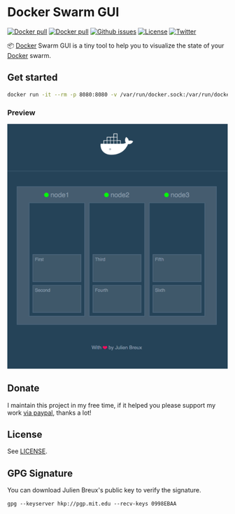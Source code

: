 # Docker Swarm GUI

[![Docker pull](https://img.shields.io/docker/pulls/julienbreux/docker-swarm-gui.svg)](https://hub.docker.com/r/julienbreux/docker-swarm-gui/) [![Docker pull](https://img.shields.io/docker/stars/julienbreux/docker-swarm-gui.svg)](https://hub.docker.com/r/julienbreux/docker-swarm-gui/) [![Github issues](https://img.shields.io/github/issues/JulienBreux/docker-swarm-gui.svg)](https://github.com/JulienBreux/docker-swarm-gui/issues) [![License](https://img.shields.io/github/license/JulienBreux/docker-swarm-gui.svg)](https://github.com/JulienBreux/docker-swarm-gui/blob/master/LICENSE)
[![Twitter](https://img.shields.io/twitter/follow/JulienBreux.svg)](https://twitter.com/JulienBreux)

:package: [Docker](https://www.docker.com) Swarm GUI is a tiny tool to help you to visualize the state of your [Docker](https://www.docker.com) swarm.

## Get started

```sh
docker run -it --rm -p 8080:8080 -v /var/run/docker.sock:/var/run/docker.sock  julienbreux/docker-swarm-gui:latest
```

### Preview

<img src="https://raw.githubusercontent.com/JulienBreux/docker-swarm-gui/master/resources/screenshots/interface.png" alt="Docker Swarm GUI screenshot" />

## Donate

I maintain this project in my free time, if it helped you please support my work [via paypal](https://paypal.me/JulienBreux), thanks a lot!

## License

See [LICENSE](https://github.com/JulienBreux/docker-swarm-gui/blob/master/LICENSE).

## GPG Signature

You can download Julien Breux's public key to verify the signature.

    gpg --keyserver hkp://pgp.mit.edu --recv-keys 0998EBAA
